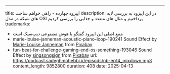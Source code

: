 ---
title: اپیزود چهارده - راهی خواهم ساخت
description: در این اپیزود به بررسی لایه های شبکه در مدل OSI پرداختیم و مثال های متعدد و جذابی را بررسی کردیم
trademarks:
  - منبع اصلی این اپیزود گفتگو با هوش مصنوعی دیپ‌سیک است
  - marie-louise-janneman-acoustic-piano-loop-190241 Sound Effect by <a href="https://pixabay.com/users/mleckert82-6606463/?utm_source=link-attribution&utm_medium=referral&utm_campaign=music&utm_content=190241">Marie-Louise Janneman</a> from <a href="https://pixabay.com/sound-effects//?utm_source=link-attribution&utm_medium=referral&utm_campaign=music&utm_content=190241">Pixabay</a>
  - fun-beat-for-challenge-gaming-end-os-something-193046 Sound Effect by <a href="https://pixabay.com/users/singsongsign-41447571/?utm_source=link-attribution&utm_medium=referral&utm_campaign=music&utm_content=193046">singsongsign</a> from <a href="https://pixabay.com//?utm_source=link-attribution&utm_medium=referral&utm_campaign=music&utm_content=193046">Pixabay</a>
url: https://podcast.sadeghmohebbi.ir/episods/nb-ep14_mixdown.mp3
content_length: 9852800
duration: 408
date: 2025-04-13